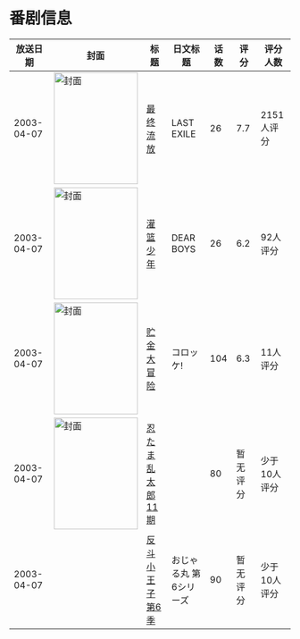 # 番剧信息

|放送日期|封面|标题|日文标题|话数|评分|评分人数|
|---|---|---|---|---|---|---|
|2003-04-07|<img src="//lain.bgm.tv/pic/cover/c/43/0c/921_QHfnb.jpg" alt="封面" style="width:150px;height:200px;object-fit:cover;">|[最终流放](https://bangumi.tv/subject/921)|LAST EXILE|26|7.7|2151人评分|
|2003-04-07|<img src="//lain.bgm.tv/pic/cover/c/80/12/21231_OIiXJ.jpg" alt="封面" style="width:150px;height:200px;object-fit:cover;">|[灌篮少年](https://bangumi.tv/subject/21231)|DEAR BOYS|26|6.2|92人评分|
|2003-04-07|<img src="//lain.bgm.tv/pic/cover/c/85/41/145132_dyM8R.jpg" alt="封面" style="width:150px;height:200px;object-fit:cover;">|[贮金大冒险](https://bangumi.tv/subject/145132)|コロッケ!|104|6.3|11人评分|
|2003-04-07|<img src="//lain.bgm.tv/pic/cover/c/45/33/161689_i1J1i.jpg" alt="封面" style="width:150px;height:200px;object-fit:cover;">|[忍たま乱太郎 11期](https://bangumi.tv/subject/161689)||80|暂无评分|少于10人评分|
|2003-04-07||[反斗小王子 第6季](https://bangumi.tv/subject/416178)|おじゃる丸 第6シリーズ|90|暂无评分|少于10人评分|
